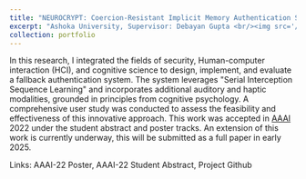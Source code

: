 ```yaml
---
title: "NEUROCRYPT: Coercion-Resistant Implicit Memory Authentication System"
excerpt: "Ashoka University, Supervisor: Debayan Gupta <br/><img src='/images/500x300.png'>"
collection: portfolio
---
```


In this research, I integrated the fields of security, Human-computer interaction (HCI), and cognitive science to design, implement, and evaluate a fallback authentication system. The system leverages "Serial Interception Sequence Learning" and incorporates additional auditory and haptic modalities, grounded in principles from cognitive psychology. A comprehensive user study was conducted to assess the feasibility and effectiveness of this innovative approach. This work was accepted in [AAAI](https://ojs.aaai.org/index.php/AAAI/issue/view/521) 2022 under the student abstract and poster tracks. An extension of this work is currently underway, this will be submitted as a full paper in early 2025. 

Links: AAAI-22 Poster, AAAI-22 Student Abstract, Project Github